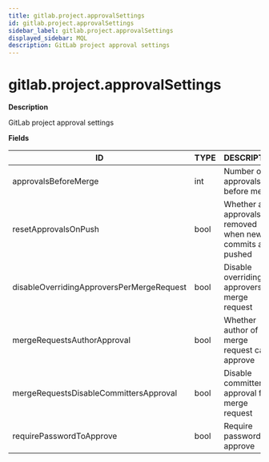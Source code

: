 ```yaml
---
title: gitlab.project.approvalSettings
id: gitlab.project.approvalSettings
sidebar_label: gitlab.project.approvalSettings
displayed_sidebar: MQL
description: GitLab project approval settings
---
```


# gitlab.project.approvalSettings

**Description**

GitLab project approval settings

**Fields**

| ID                                        | TYPE | DESCRIPTION                                                   |
| ----------------------------------------- | ---- | ------------------------------------------------------------- |
| approvalsBeforeMerge                      | int  | Number of approvals before merge                              |
| resetApprovalsOnPush                      | bool | Whether all approvals are removed when new commits are pushed |
| disableOverridingApproversPerMergeRequest | bool | Disable overriding approvers per merge request                |
| mergeRequestsAuthorApproval               | bool | Whether author of merge request can approve                   |
| mergeRequestsDisableCommittersApproval    | bool | Disable committer's approval for merge request                |
| requirePasswordToApprove                  | bool | Require password to approve                                   |
